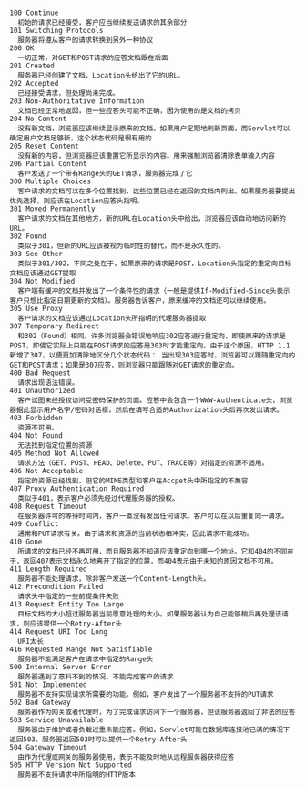 ###
    100 Continue
      初始的请求已经接受，客户应当继续发送请求的其余部分
    101 Switching Protocols
      服务器将遵从客户的请求转换到另外一种协议
    200 OK
      一切正常，对GET和POST请求的应答文档跟在后面
    201 Created
      服务器已经创建了文档，Location头给出了它的URL。
    202 Accepted
      已经接受请求，但处理尚未完成。
    203 Non-Authoritative Information
      文档已经正常地返回，但一些应答头可能不正确，因为使用的是文档的拷贝
    204 No Content
      没有新文档，浏览器应该继续显示原来的文档。如果用户定期地刷新页面，而Servlet可以确定用户文档足够新，这个状态代码是很有用的
    205 Reset Content
      没有新的内容，但浏览器应该重置它所显示的内容。用来强制浏览器清除表单输入内容
    206 Partial Content
      客户发送了一个带有Range头的GET请求，服务器完成了它
    300 Multiple Choices
      客户请求的文档可以在多个位置找到，这些位置已经在返回的文档内列出。如果服务器要提出优先选择，则应该在Location应答头指明。
    301 Moved Permanently
      客户请求的文档在其他地方，新的URL在Location头中给出，浏览器应该自动地访问新的URL。
    302 Found
      类似于301，但新的URL应该被视为临时性的替代，而不是永久性的。
    303 See Other
      类似于301/302，不同之处在于，如果原来的请求是POST，Location头指定的重定向目标文档应该通过GET提取
    304 Not Modified
      客户端有缓冲的文档并发出了一个条件性的请求（一般是提供If-Modified-Since头表示客户只想比指定日期更新的文档）。服务器告诉客户，原来缓冲的文档还可以继续使用。
    305 Use Proxy
      客户请求的文档应该通过Location头所指明的代理服务器提取
    307 Temporary Redirect
      和302（Found）相同。许多浏览器会错误地响应302应答进行重定向，即使原来的请求是 POST，即使它实际上只能在POST请求的应答是303时才能重定向。由于这个原因，HTTP 1.1新增了307，以便更加清除地区分几个状态代码： 当出现303应答时，浏览器可以跟随重定向的GET和POST请求；如果是307应答，则浏览器只能跟随对GET请求的重定向。
    400 Bad Request
      请求出现语法错误。
    401 Unauthorized
      客户试图未经授权访问受密码保护的页面。应答中会包含一个WWW-Authenticate头，浏览器据此显示用户名字/密码对话框，然后在填写合适的Authorization头后再次发出请求。
    403 Forbidden
      资源不可用。
    404 Not Found
      无法找到指定位置的资源
    405 Method Not Allowed
      请求方法（GET、POST、HEAD、Delete、PUT、TRACE等）对指定的资源不适用。
    406 Not Acceptable
      指定的资源已经找到，但它的MIME类型和客户在Accpet头中所指定的不兼容
    407 Proxy Authentication Required
      类似于401，表示客户必须先经过代理服务器的授权。
    408 Request Timeout
      在服务器许可的等待时间内，客户一直没有发出任何请求。客户可以在以后重复同一请求。
    409 Conflict
      通常和PUT请求有关。由于请求和资源的当前状态相冲突，因此请求不能成功。
    410 Gone
      所请求的文档已经不再可用，而且服务器不知道应该重定向到哪一个地址。它和404的不同在于，返回407表示文档永久地离开了指定的位置，而404表示由于未知的原因文档不可用。
    411 Length Required
      服务器不能处理请求，除非客户发送一个Content-Length头。
    412 Precondition Failed
      请求头中指定的一些前提条件失败
    413 Request Entity Too Large
      目标文档的大小超过服务器当前愿意处理的大小。如果服务器认为自己能够稍后再处理该请求，则应该提供一个Retry-After头
    414 Request URI Too Long
      URI太长
    416 Requested Range Not Satisfiable
      服务器不能满足客户在请求中指定的Range头
    500 Internal Server Error
      服务器遇到了意料不到的情况，不能完成客户的请求
    501 Not Implemented
      服务器不支持实现请求所需要的功能。例如，客户发出了一个服务器不支持的PUT请求
    502 Bad Gateway
      服务器作为网关或者代理时，为了完成请求访问下一个服务器，但该服务器返回了非法的应答
    503 Service Unavailable
      服务器由于维护或者负载过重未能应答。例如，Servlet可能在数据库连接池已满的情况下返回503。服务器返回503时可以提供一个Retry-After头
    504 Gateway Timeout
      由作为代理或网关的服务器使用，表示不能及时地从远程服务器获得应答
    505 HTTP Version Not Supported
      服务器不支持请求中所指明的HTTP版本